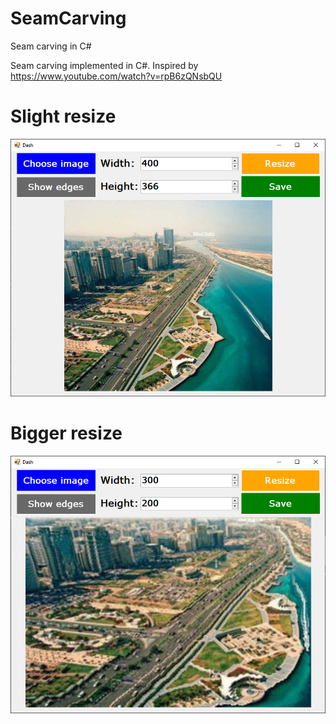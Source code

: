 # SeamCarving
Seam carving in C#

Seam carving implemented in C#.
Inspired by https://www.youtube.com/watch?v=rpB6zQNsbQU

# Slight resize
![](https://raw.githubusercontent.com/RD211/SeamCarving/master/SeamCarving/1.PNG)

# Bigger resize
![](https://raw.githubusercontent.com/RD211/SeamCarving/master/SeamCarving/2.PNG)
